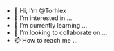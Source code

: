 - 👋 Hi, I’m @Torhlex
- 👀 I’m interested in ...
- 🌱 I’m currently learning ...
- 💞️ I’m looking to collaborate on ...
- 📫 How to reach me ...

<!---
Torhlex/Torhlex is a ✨ special ✨ repository because its `README.md` (this file) appears on your GitHub profile.
You can click the Preview link to take a look at your changes.
--->
